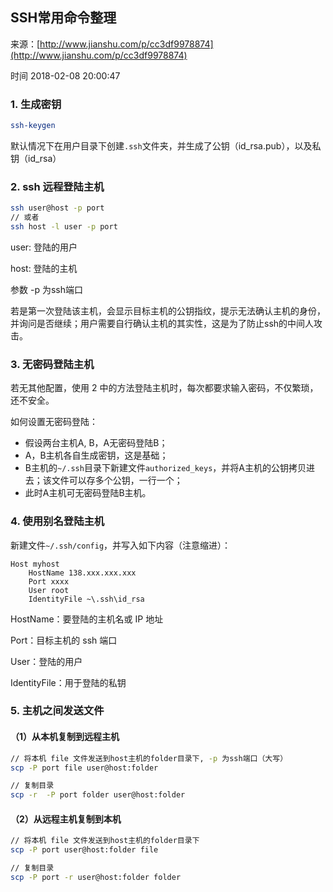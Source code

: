 ## SSH常用命令整理

来源：[http://www.jianshu.com/p/cc3df9978874](http://www.jianshu.com/p/cc3df9978874)

时间 2018-02-08 20:00:47


  
### 1. 生成密钥

```sh
ssh-keygen
```

默认情况下在用户目录下创建`.ssh`文件夹，并生成了公钥（id_rsa.pub），以及私钥（id_rsa）

  
### 2. ssh 远程登陆主机

```sh
ssh user@host -p port
// 或者
ssh host -l user -p port
```


user: 登陆的用户

host: 登陆的主机

参数 -p 为ssh端口

若是第一次登陆该主机，会显示目标主机的公钥指纹，提示无法确认主机的身份，并询问是否继续；用户需要自行确认主机的其实性，这是为了防止ssh的中间人攻击。

      
### 3. 无密码登陆主机


若无其他配置，使用 2 中的方法登陆主机时，每次都要求输入密码，不仅繁琐，还不安全。

如何设置无密码登陆：


* 假设两台主机A, B，A无密码登陆B；
* A，B主机各自生成密钥，这是基础；
* B主机的`~/.ssh`目录下新建文件`authorized_keys`，并将A主机的公钥拷贝进去；该文件可以存多个公钥，一行一个；      
* 此时A主机可无密码登陆B主机。
    

  
### 4. 使用别名登陆主机

新建文件`~/.ssh/config`，并写入如下内容（注意缩进）：

```
Host myhost
    HostName 138.xxx.xxx.xxx
    Port xxxx
    User root
    IdentityFile ~\.ssh\id_rsa
```


HostName：要登陆的主机名或 IP 地址

Port：目标主机的 ssh 端口

User：登陆的用户

IdentityFile：用于登陆的私钥

      
### 5. 主机之间发送文件

  
#### （1）从本机复制到远程主机

```sh
// 将本机 file 文件发送到host主机的folder目录下, -p 为ssh端口（大写）
scp -P port file user@host:folder

// 复制目录
scp -r  -P port folder user@host:folder
```

  
#### （2）从远程主机复制到本机

```sh
// 将本机 file 文件发送到host主机的folder目录下
scp -P port user@host:folder file

// 复制目录
scp -P port -r user@host:folder folder
```

